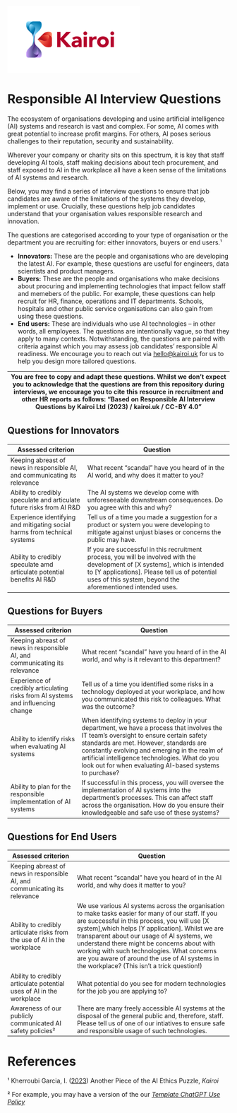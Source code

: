 <img src="https://github.com/KairoiAI/Branding/blob/main/Logo/Kairoi_Logo_Small.png?raw=true">

# Responsible AI Interview Questions
The ecosystem of organisations developing and usine artificial intelligence (AI) systems and research is vast and complex.
For some, AI comes with great potential to increase profit margins.
For others, AI poses serious challenges to their reputation, security and sustainability.

Wherever your company or charity sits on this spectrum, it is key that staff developing AI tools, staff making decisions about tech procurement, and staff exposed to AI in the workplace all have a keen sense of the limitations of AI systems and research.

Below, you may find a series of interview questions to ensure that job candidates are aware of the limitations of the systems they develop, implement or use.
Crucially, these questions help job candidates understand that your organisation values responsible research and innovation.

The questions are categorised according to your type of organisation or the department you are recruiting for: either innovators, buyers or end users.¹
* **Innovators:** These are the people and organisations who are developing the latest AI. For example, these questions are useful for engineers, data scientists and product managers.
*	**Buyers:** These are the people and organisations who make decisions about procuring and implementing technologies that impact fellow staff and memebers of the public. For example, these questions can help recruit for HR, finance, operations and IT departments. Schools, hospitals and other public service organisations can also gain from using these questions.
*	**End users:** These are individuals who use AI technologies – in other words, all employees.
The questions are intentionally vague, so that they apply to many contexts. Notwithstanding, the questions are paired with criteria against which you may assess job candidates’ responsible AI readiness. We encourage you to reach out via hello@kairoi.uk for us to help you design more tailored questions.

| You are free to copy and adapt these questions. Whilst we don’t expect you to acknowledge that the questions are from this repository during interviews, we encourage you to cite this resource in recruitment and other HR reports as follows: “Based on Responsible AI Interview Questions by Kairoi Ltd (2023) / kairoi.uk / CC-BY 4.0” |
|---|

## Questions for Innovators
| Assessed criterion | Question |
|---|---|
| Keeping abreast of news in responsible AI, and communicating its relevance | What recent “scandal” have you heard of in the AI world, and why does it matter to you? |
| Ability to credibly speculate and articulate future risks from AI R&D	| The AI systems we develop come with unforeseeable downstream consequences. Do you agree with this and why? |
| Experience identifying and mitigating social harms from technical systems |	Tell us of a time you made a suggestion for a product or system you were developing to mitigate against unjust biases or concerns the public may have. |
| Ability to credibly speculate amd articulate potential benefits AI R&D | If you are successful in this recruitment process, you will be involved with the development of [X systems], which is intended to [Y applications]. Please tell us of potential uses of this system, beyond the aforementioned intended uses. |

## Questions for Buyers
| Assessed criterion | Question |
|---|---|
| Keeping abreast of news in responsible AI, and communicating its relevance | What recent “scandal” have you heard of in the AI world, and why is it relevant to this department? |
| Experience of credibly articulating risks from AI systems and influencing change | Tell us of a time you identified some risks in a technology deployed at your workplace, and how you communicated this risk to colleagues. What was the outcome? |
| Ability to identify risks when evaluating AI systems | When identifying systems to deploy in your department, we have a process that involves the IT team’s oversight to ensure certain safety standards are met. However, standards are constantly evolving and emerging in the realm of artificial intelligence technologies. What do you look out for when evaluating AI-based systems to purchase? |
| Ability to plan for the responsible implementation of AI systems| If successful in this process, you will oversee the implementation of AI systems into the department’s processes. This can affect staff across the organisation. How do you ensure their knowledgeable and safe use of these systems? |

## Questions for End Users
| Assessed criterion | Question |
|---|---|
| Keeping abreast of news in responsible AI, and communicating its relevance | What recent “scandal” have you heard of in the AI world, and why does it matter to you? |
| Ability to credibly articulate risks from the use of AI in the workplace | We use various AI systems across the organisation to make tasks easier for many of our staff. If you are successful in this process, you will use [X system],which helps [Y application]. Whilst we are transparent about our usage of AI systems, we understand there might be concerns about with working with such technologies. What concerns are you aware of around the use of AI systems in the workplace? (This isn’t a trick question!) |
| Ability to credibly articulate potential uses of AI in the workplace | What potential do you see for modern technologies for the job you are applying to? |
| Awareness of our publicly communicated AI safety policies² | There are many freely accessible AI systems at the disposal of the general public and, therefore, staff. Please tell us of one of our intiatives to ensure safe and responsible usage of such technologies. |

# References
¹ Kherroubi Garcia, I. ([2023]([url](https://kairoi.uk/blog/another-piece-of-the-ai-ethics-puzzle/))) Another Piece of the AI Ethics Puzzle, _Kairoi_

² For example, you may have a version of the our [_Template ChatGPT Use Policy_](https://github.com/KairoiAI/Resources/blob/main/Template-ChatGPT-policy.md)
